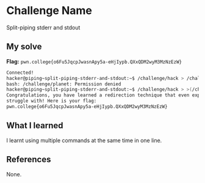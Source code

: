 # Challenge Name
Split-piping stderr and stdout

## My solve
**Flag:** `pwn.college{o6Fu5JqcpJwasnApy5a-eHjIypb.QXxQDM2wyM3MzNzEzW}`

```bash
Connected!
hacker@piping~split-piping-stderr-and-stdout:~$ /challenge/hack > /challenge/planet 2> /challenge/the
bash: /challenge/planet: Permission denied
hacker@piping~split-piping-stderr-and-stdout:~$ /challenge/hack > >(/challenge/planet) 2> >(/challenge/the)
Congratulations, you have learned a redirection technique that even experts
struggle with! Here is your flag:
pwn.college{o6Fu5JqcpJwasnApy5a-eHjIypb.QXxQDM2wyM3MzNzEzW}
```

## What I learned
I learnt using multiple commands at the same time in one line.

## References 
None.

